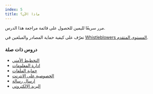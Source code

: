 ```yaml
---
index: 5
title: ماذا الآن؟
---
```

مرر سريعًا لليمين للحصول على قائمة مراجعة هذا الدرس.

تعرّف على كيفية حماية المصادر والمبلغين في [Whistleblowers المستوى المتقدم](umbrella://work/whistleblowers/advanced).

### دروس ذات صلة

* [التخطيط الأمني](umbrella://assess-your-risk/security-planning)
* [ادارة المعلومات](umbrella://information/managing-information/beginner)
* [حماية الملفات](umbrella://information/protecting-files)
* [الخصوصية على الانترنت](umbrella://communications/online-privacy/advanced)
* [ارسال رسالة](umbrella://communications/sending-a-message)
* [البريد الإلكتروني](umbrella://communications/email)